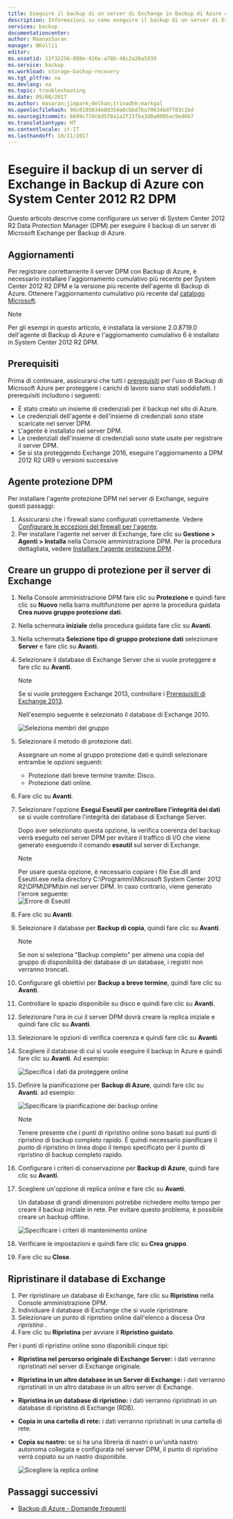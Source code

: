 ```yaml
---
title: Eseguire il backup di un server di Exchange in Backup di Azure con System Center 2012 R2 DPM |Documentazione Microsoft
description: Informazioni su come eseguire il backup di un server di Exchange in Backup di Azure con System Center 2012 R2 DPM
services: backup
documentationcenter: 
author: MaanasSaran
manager: NKolli1
editor: 
ms.assetid: 13f32256-888e-416e-a78b-40c2a26a5939
ms.service: backup
ms.workload: storage-backup-recovery
ms.tgt_pltfrm: na
ms.devlang: na
ms.topic: troubleshooting
ms.date: 09/08/2017
ms.author: masaran;jimpark;delhan;trinadhk;markgal
ms.openlocfilehash: 9dc0105034e0d354a6cbbd7ba70634bdff83c1bd
ms.sourcegitcommit: 6699c77dcbd5f8a1a2f21fba3d0a0005ac9ed6b7
ms.translationtype: HT
ms.contentlocale: it-IT
ms.lasthandoff: 10/11/2017
---
```

# <a name="back-up-an-exchange-server-to-azure-backup-with-system-center-2012-r2-dpm"></a>Eseguire il backup di un server di Exchange in Backup di Azure con System Center 2012 R2 DPM
Questo articolo descrive come configurare un server di System Center 2012 R2 Data Protection Manager (DPM) per eseguire il backup di un server di Microsoft Exchange per Backup di Azure.  

## <a name="updates"></a>Aggiornamenti
Per registrare correttamente il server DPM con Backup di Azure, è necessario installare l'aggiornamento cumulativo più recente per System Center 2012 R2 DPM e la versione più recente dell'agente di Backup di Azure. Ottenere l'aggiornamento cumulativo più recente dal [catalogo Microsoft](http://catalog.update.microsoft.com/v7/site/Search.aspx?q=System%20Center%202012%20R2%20Data%20protection%20manager).

> [!NOTE]
> Per gli esempi in questo articolo, è installata la versione 2.0.8719.0 dell'agente di Backup di Azure e l'aggiornamento cumulativo 6 è installato in System Center 2012 R2 DPM.
>
>

## <a name="prerequisites"></a>Prerequisiti
Prima di continuare, assicurarsi che tutti i [prerequisiti](backup-azure-dpm-introduction.md#prerequisites) per l'uso di Backup di Microsoft Azure per proteggere i carichi di lavoro siano stati soddisfatti. I prerequisiti includono i seguenti:

* È stato creato un insieme di credenziali per il backup nel sito di Azure.
* Le credenziali dell'agente e dell'insieme di credenziali sono state scaricate nel server DPM.
* L'agente è installato nel server DPM.
* Le credenziali dell'insieme di credenziali sono state usate per registrare il server DPM.
* Se si sta proteggendo Exchange 2016, eseguire l'aggiornamento a DPM 2012 R2 UR9 o versioni successive

## <a name="dpm-protection-agent"></a>Agente protezione DPM
Per installare l'agente protezione DPM nel server di Exchange, seguire questi passaggi:

1. Assicurarsi che i firewall siano configurati correttamente. Vedere [Configurare le eccezioni del firewall per l'agente](https://technet.microsoft.com/library/Hh758204.aspx).
2. Per installare l'agente nel server di Exchange, fare clic su **Gestione > Agenti > Installa** nella Console amministrazione DPM. Per la procedura dettagliata, vedere [Installare l'agente protezione DPM](https://technet.microsoft.com/library/hh758186.aspx?f=255&MSPPError=-2147217396) .

## <a name="create-a-protection-group-for-the-exchange-server"></a>Creare un gruppo di protezione per il server di Exchange
1. Nella Console amministrazione DPM fare clic su **Protezione** e quindi fare clic su **Nuovo** nella barra multifunzione per aprire la procedura guidata **Crea nuovo gruppo protezione dati**.
2. Nella schermata **iniziale** della procedura guidata fare clic su **Avanti**.
3. Nella schermata **Selezione tipo di gruppo protezione dati** selezionare **Server** e fare clic su **Avanti**.
4. Selezionare il database di Exchange Server che si vuole proteggere e fare clic su **Avanti**.

   > [!NOTE]
   > Se si vuole proteggere Exchange 2013, controllare i [Prerequisiti di Exchange 2013](https://technet.microsoft.com/library/dn751029.aspx).
   >
   >

    Nell'esempio seguente è selezionato il database di Exchange 2010.

    ![Seleziona membri del gruppo](./media/backup-azure-backup-exchange-server/select-group-members.png)
5. Selezionare il metodo di protezione dati.

    Assegnare un nome al gruppo protezione dati e quindi selezionare entrambe le opzioni seguenti:

   * Protezione dati breve termine tramite: Disco.
   * Protezione dati online.
6. Fare clic su **Avanti**.
7. Selezionare l'opzione **Esegui Eseutil per controllare l'integrità dei dati** se si vuole controllare l'integrità dei database di Exchange Server.

    Dopo aver selezionato questa opzione, la verifica coerenza del backup verrà eseguito nel server DPM per evitare il traffico di I/O che viene generato eseguendo il comando **eseutil** sul server di Exchange.

   > [!NOTE]
   > Per usare questa opzione, è necessario copiare i file Ese.dll and Eseutil.exe nella directory C:\Programmi\Microsoft System Center 2012 R2\DPM\DPM\bin nel server DPM. In caso contrario, viene generato l'errore seguente:   
   > ![Errore di Eseutil](./media/backup-azure-backup-exchange-server/eseutil-error.png)
   >
   >
8. Fare clic su **Avanti**.
9. Selezionare il database per **Backup di copia**, quindi fare clic su **Avanti**.

   > [!NOTE]
   > Se non si seleziona "Backup completo" per almeno una copia del gruppo di disponibilità dei database di un database, i registri non verranno troncati.
   >
   >
10. Configurare gli obiettivi per **Backup a breve termine**, quindi fare clic su **Avanti**.
11. Controllare lo spazio disponibile su disco e quindi fare clic su **Avanti**.
12. Selezionare l'ora in cui il server DPM dovrà creare la replica iniziale e quindi fare clic su **Avanti**.
13. Selezionare le opzioni di verifica coerenza e quindi fare clic su **Avanti**.
14. Scegliere il database di cui si vuole eseguire il backup in Azure e quindi fare clic su **Avanti**. Ad esempio:

    ![Specifica i dati da proteggere online](./media/backup-azure-backup-exchange-server/specify-online-protection-data.png)
15. Definire la pianificazione per **Backup di Azure**, quindi fare clic su **Avanti**. ad esempio:

    ![Specificare la pianificazione dei backup online](./media/backup-azure-backup-exchange-server/specify-online-backup-schedule.png)

    > [!NOTE]
    > Tenere presente che i punti di ripristino online sono basati sui punti di ripristino di backup completo rapido. È quindi necessario pianificare il punto di ripristino in linea dopo il tempo specificato per il punto di ripristino di backup completo rapido.
    >
    >
16. Configurare i criteri di conservazione per **Backup di Azure**, quindi fare clic su **Avanti**.
17. Scegliere un'opzione di replica online e fare clic su **Avanti**.

    Un database di grandi dimensioni potrebbe richiedere molto tempo per creare il backup iniziale in rete. Per evitare questo problema, è possibile creare un backup offline.  

    ![Specificare i criteri di mantenimento online](./media/backup-azure-backup-exchange-server/specify-online-retention-policy.png)
18. Verificare le impostazioni e quindi fare clic su **Crea gruppo**.
19. Fare clic su **Close**.

## <a name="recover-the-exchange-database"></a>Ripristinare il database di Exchange
1. Per ripristinare un database di Exchange, fare clic su **Ripristino** nella Console amministrazione DPM.
2. Individuare il database di Exchange che si vuole ripristinare.
3. Selezionare un punto di ripristino online dall'elenco a discesa *Ora ripristino* .
4. Fare clic su **Ripristina** per avviare il **Ripristino guidato**.

Per i punti di ripristino online sono disponibili cinque tipi:

* **Ripristina nel percorso originale di Exchange Server:** i dati verranno ripristinati nel server di Exchange originale.
* **Ripristina in un altro database in un Server di Exchange:** i dati verranno ripristinati in un altro database in un altro server di Exchange.
* **Ripristina in un database di ripristino:** i dati verranno ripristinati in un database di ripristino di Exchange (RDB).
* **Copia in una cartella di rete:** i dati verranno ripristinati in una cartella di rete.
* **Copia su nastro:** se si ha una libreria di nastri o un'unità nastro autonoma collegata e configurata nel server DPM, il punto di ripristino verrà copiato su un nastro disponibile.

    ![Scegliere la replica online](./media/backup-azure-backup-exchange-server/choose-online-replication.png)

## <a name="next-steps"></a>Passaggi successivi
* [Backup di Azure - Domande frequenti](backup-azure-backup-faq.md)
